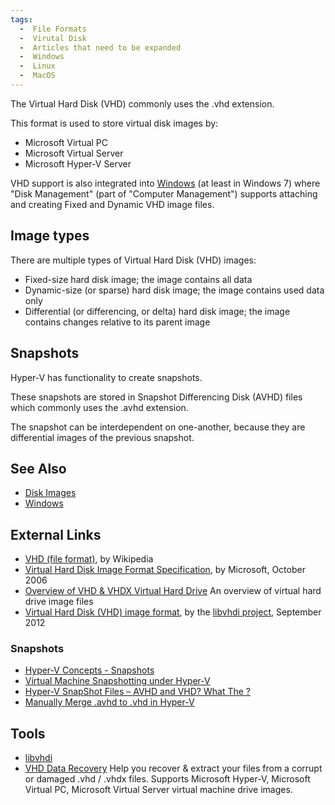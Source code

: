```yaml
---
tags:
  -  File Formats
  -  Virutal Disk
  -  Articles that need to be expanded
  -  Windows
  -  Linux
  -  MacOS
---
```

The Virtual Hard Disk (VHD) commonly uses the .vhd extension.

This format is used to store virtual disk images by:

- Microsoft Virtual PC
- Microsoft Virtual Server
- Microsoft Hyper-V Server

VHD support is also integrated into [Windows](windows.md) (at
least in Windows 7) where "Disk Management" (part of "Computer
Management") supports attaching and creating Fixed and Dynamic VHD image
files.

## Image types

There are multiple types of Virtual Hard Disk (VHD) images:

- Fixed-size hard disk image; the image contains all data
- Dynamic-size (or sparse) hard disk image; the image contains used data
  only
- Differential (or differencing, or delta) hard disk image; the image
  contains changes relative to its parent image

## Snapshots

Hyper-V has functionality to create snapshots.

These snapshots are stored in Snapshot Differencing Disk (AVHD) files
which commonly uses the .avhd extension.

The snapshot can be interdependent on one-another, because they are
differential images of the previous snapshot.

## See Also

- [Disk Images](disk_images.md)
- [Windows](windows.md)

## External Links

- [VHD (file format)](http://en.wikipedia.org/wiki/VHD_(file_format)),
  by Wikipedia
- [Virtual Hard Disk Image Format
  Specification](http://technet.microsoft.com/en-us/library/bb676673.aspx),
  by Microsoft, October 2006
- [Overview of VHD & VHDX Virtual Hard
  Drive](http://www.bitrecover.com/blog/what-is-virtual-hard-disk/) An
  overview of virtual hard drive image files
- [Virtual Hard Disk (VHD) image
  format](https://googledrive.com/host/0B3fBvzttpiiSY250RjRzRXQ0bDg/Virtual%20Hard%20Disk%20(VHD)%20image%20format.pdf),
  by the [libvhdi project](libvhdi.md), September 2012

### Snapshots

- [Hyper-V Concepts -
  Snapshots](http://social.technet.microsoft.com/wiki/contents/articles/670.hyper-v-concepts-snapshots.aspx)
- [Virtual Machine Snapshotting under
  Hyper-V](http://blogs.msdn.com/b/virtual_pc_guy/archive/2008/03/11/virtual-machine-snapshotting-under-hyper-v.aspx)
- [Hyper-V SnapShot Files – AVHD and VHD? What The
  ?](http://www.msserveradmin.com/hyper-v-snapshot-files-avhd-and-vhd-what-the/)
- [Manually Merge .avhd to .vhd in
  Hyper-V](http://social.technet.microsoft.com/wiki/contents/articles/6257.manually-merge-avhd-to-vhd-in-hyper-v.aspx)

## Tools

- [libvhdi](libvhdi.md)
- [VHD Data Recovery](http://www.bitrecover.com/vhd-recovery-software/)
  Help you recover & extract your files from a corrupt or damaged .vhd /
  .vhdx files. Supports Microsoft Hyper-V, Microsoft Virtual PC,
  Microsoft Virtual Server virtual machine drive images.

